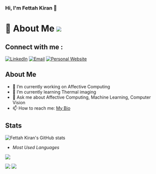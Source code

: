 ### Hi, I'm Fettah Kiran 👋

# 💫 About Me ![](https://komarev.com/ghpvc/?username=ftth05&color=green)

## Connect with me :
[![LinkedIn](https://img.shields.io/badge/LinkedIn-Connect-blue)](https://www.linkedin.com/in/fettahkiran/)
[![Email](https://img.shields.io/badge/Email-Contact%20Me-red)](mailto:ftth05@gmail.com)
[![Personal Website](https://img.shields.io/badge/Bio-Open-8A2BE2)](https://f-kiran.github.io/)


## About Me

- 🔭 I’m currently working on Affective Computing
- 🌱 I’m currently learning Thermal imaging 
- 💬 Ask me about Affective Computing, Machine Learning, Computer Vision
- 📫 How to reach me: [My Bio](https://f-kiran.github.io/)

<!--  
I am currently a Ph.D. student conducting research in the Affective & Data Computing [ACDC](https://cpl.uh.edu/index.php/) lab under the esteemed guidance of Prof. Ioannis Pavlidis. My academic journey includes an M.S. in Computer Science earned at Louisiana State University.

My Ph.D. research work is a pivotal part of the NSF-funded [Affective Math]() project, where I am deeply involved in various aspects of the research process. This includes designing and conducting experiments, meticulously analyzing data, and actively contributing to the development of sophisticated mathematical models. My dedication to this project allows me to explore and contribute to the exciting intersection of affective computing and mathematics, furthering our understanding of these fields.
-->

## Stats
![Fettah Kiran's GitHub stats](https://github-readme-stats.vercel.app/api?username=ftth05&count_private=true&show_icons=true&theme=tokyonight&hide_border=true&rank_icon=percentile)

- _Most Used Languages_

[![](https://github-readme-stats.vercel.app/api/top-langs/?username=ftth05&count_private=true&langs_count=9&theme=tokyonight&layout=compact&hide=makefile,jupyter%20notebook&hide_border=true)](https://github.com/anuraghazra/github-readme-stats)

![](http://github-profile-summary-cards.vercel.app/api/cards/most-commit-language?username=ftth05&theme=tokyonight)
![](http://github-profile-summary-cards.vercel.app/api/cards/repos-per-language?username=ftth05&theme=tokyonight)




